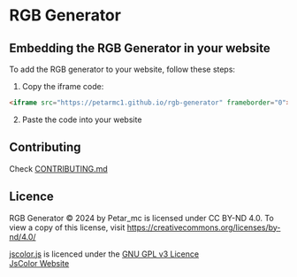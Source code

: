# RGB Generator

## Embedding the RGB Generator in your website
To add the RGB generator to your website, follow these steps:

1. Copy the iframe code:
```html
<iframe src="https://petarmc1.github.io/rgb-generator" frameborder="0"></iframe>
```
2. Paste the code into your website

## Contributing
Check [CONTRIBUTING.md](/CONTRIBUTING.md)

## Licence
RGB Generator © 2024 by Petar_mc is licensed under CC BY-ND 4.0. To view a copy of this license, visit https://creativecommons.org/licenses/by-nd/4.0/


[jscolor.js](/generator/jscolor.js) is licenced under the [GNU GPL v3 Licence](https://www.gnu.org/licenses/gpl-3.0.txt)        
[JsColor Website](https://jscolor.com/)